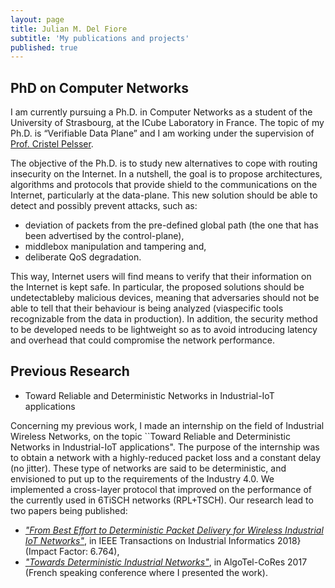 ```yaml
---
layout: page
title: Julian M. Del Fiore
subtitle: 'My publications and projects'
published: true
---
```


## PhD on Computer Networks

I am currently pursuing a Ph.D. in Computer Networks as a student of the University of Strasbourg, at the ICube Laboratory in France.
The topic of my Ph.D. is “Verifiable Data Plane” and I am working under the supervision of [Prof. Cristel Pelsser](https://scholar.google.com/citations?hl=es&user=H8FD7qQAAAAJ).

The objective of the Ph.D. is to study new alternatives to cope with routing insecurity on the Internet. 
In a nutshell, the goal is to propose architectures, algorithms and protocols that provide shield to the communications on the Internet, particularly at the data-plane.
This new solution should be able to detect and possibly prevent attacks, such as:
  
 * deviation  of  packets  from  the  pre-defined  global  path  (the  one  that  has  been  advertised  by  the  control-plane),
 * middlebox manipulation and tampering and, 
 * deliberate QoS degradation.
 
This way, Internet users will find means to verify that their information on the Internet is kept safe.
In particular, the proposed solutions should be undetectableby malicious devices, meaning that adversaries should not be able to tell that their behaviour is being analyzed (viaspecific tools recognizable from the data in production).
In addition, the security method to be developed needs to be lightweight so as to avoid introducing latency and overhead that could compromise the network performance.

## Previous Research

* Toward Reliable and Deterministic Networks in Industrial-IoT applications
 
 Concerning my previous work, I made an internship on the field of Industrial Wireless Networks, on the topic ``Toward Reliable and Deterministic Networks in Industrial-IoT applications". The purpose of the internship was to obtain a network with a highly-reduced packet loss and a constant delay (no jitter). These type of networks are said to be deterministic, and envisioned to put up to the requirements of the Industry 4.0. We implemented a cross-layer protocol that improved on the performance of the currently used in 6TiSCH networks (RPL+TSCH). Our research lead to two papers being published:

 * [_"From Best Effort to Deterministic Packet Delivery for Wireless Industrial IoT Networks"_](https://ieeexplore.ieee.org/document/8412519), in IEEE Transactions on Industrial Informatics 2018} (Impact Factor: 6.764),
 * [_"Towards Deterministic Industrial Networks"_](https://hal.archives-ouvertes.fr/hal-01519185/document), in AlgoTel-CoRes 2017 (French speaking conference where I presented the work).

